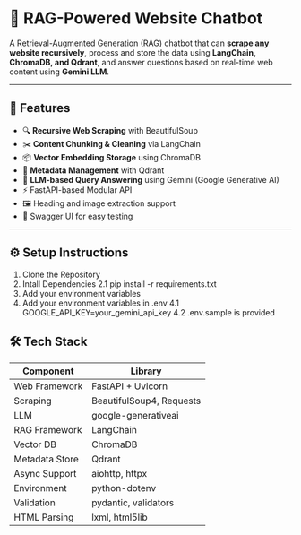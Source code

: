 # 🤖 RAG-Powered Website Chatbot

A Retrieval-Augmented Generation (RAG) chatbot that can **scrape any website recursively**, process and store the data using **LangChain, ChromaDB, and Qdrant**, and answer questions based on real-time web content using **Gemini LLM**.

---

## 🚀 Features

- 🔍 **Recursive Web Scraping** with BeautifulSoup
- ✂️ **Content Chunking & Cleaning** via LangChain
- 📦 **Vector Embedding Storage** using ChromaDB
- 🧠 **Metadata Management** with Qdrant
- 🤖 **LLM-based Query Answering** using Gemini (Google Generative AI)
- ⚡ FastAPI-based Modular API
- 🖼️ Heading and image extraction support
- 🔧 Swagger UI for easy testing

---

## ⚙️ Setup Instructions
1. Clone the Repository
2. Intall Dependencies
   2.1 pip install -r requirements.txt
3. Add your environment variables
4. Add your environment variables in .env
   4.1 GOOGLE_API_KEY=your_gemini_api_key
   4.2 .env.sample is provided

## 🛠️ Tech Stack

| Component       | Library                |
|----------------|------------------------|
| Web Framework   | FastAPI + Uvicorn      |
| Scraping        | BeautifulSoup4, Requests |
| LLM             | google-generativeai    |
| RAG Framework   | LangChain              |
| Vector DB       | ChromaDB               |
| Metadata Store  | Qdrant                 |
| Async Support   | aiohttp, httpx         |
| Environment     | python-dotenv          |
| Validation      | pydantic, validators   |
| HTML Parsing    | lxml, html5lib         |




